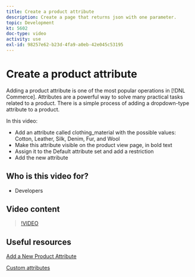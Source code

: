 ```yaml
---
title: Create a product attribute
description: Create a page that returns json with one parameter.
topic: Development
kt: 5602
doc-type: video
activity: use
exl-id: 98257e62-b23d-4fa9-a0eb-42e045c53195
---
```

# Create a product attribute

Adding a product attribute is one of the most popular operations in [!DNL Commerce]. Attributes are a powerful way to solve many practical tasks related to a product. There is a simple process of adding a dropdown-type attribute to a product.

In this video:

- Add an attribute called clothing_material with the possible values: Cotton, Leather, Silk, Denim, Fur, and Wool
- Make this attribute visible on the product view page, in bold text
- Assign it to the Default attribute set and add a restriction
- Add the new attribute

## Who is this video for?

- Developers
  
## Video content

>[!VIDEO](https://video.tv.adobe.com/v/35789?quality=12&learn=on)

## Useful resources

[Add a New Product Attribute](https://devdocs.magento.com/videos/fundamentals/add-new-product-attribute/)

[Custom attributes](https://devdocs.magento.com/guides/v2.4/howdoi/custom-attributes/introduction.html)
